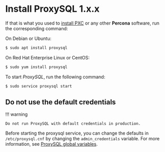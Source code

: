 # Install ProxySQL 1.x.x

If that is what you used to [install PXC](https://www.percona.com/doc/percona-xtradb-cluster/5.7/install/index.html) or
any other **Percona** software, run the corresponding command:

On Debian or Ubuntu:

```{.bash data-prompt="$"}
$ sudo apt install proxysql
```

On Red Hat Enterprise Linux or CentOS:

```{.bash data-prompt="$"}
$ sudo yum install proxysql
```

To start *ProxySQL*, run the following command:

```{.bash data-prompt="$"}
$ sudo service proxysql start
```

## Do not use the default credentials

!!! warning

    Do not run ProxySQL with default credentials in production. 
     
Before starting the proxysql service, you can change the defaults in `/etc/proxysql.cnf` by changing the `admin_credentials` variable.  For more information, see [ProxySQL global variables](https://github.com/sysown/proxysql/blob/master/doc/global_variables.md).
